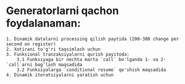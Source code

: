 # Generatorlarni qachon foydalanaman:
    1. Dinamik datalarni processing qilish paytida (200-300 change per second on register)
    2. Xotirani to'g'ri taqsimlash uchun
    3. Funksional tranzaksiyalarni qurish payitoda:
        3.1 Funksiyaga bir nechta marta `call` bo'lganda 1- va 2- `call`arni bog'lash maqsadida
        3.2 Funksiyalarga `conditional resume` qo'shish maqsadida
    4. Dinamik iteratsiyalarni yaratish uchun